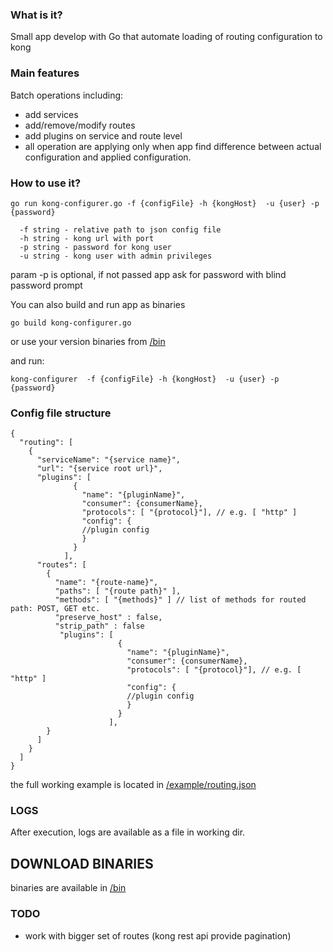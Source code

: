 ### What is it?
Small app develop with Go that automate loading of routing configuration to kong

### Main features

Batch operations including:

- add services
- add/remove/modify routes
- add plugins on service and route level
- all operation are applying only when app find difference between actual configuration and applied configuration.

### How to use it?

```go run kong-configurer.go -f {configFile} -h {kongHost}  -u {user} -p {password}```
```
  -f string - relative path to json config file
  -h string - kong url with port
  -p string - password for kong user
  -u string - kong user with admin privileges
```
param -p is optional, if not passed app ask for password with blind password prompt

You can also build and run app as binaries
```
go build kong-configurer.go
```
or use your version binaries from [/bin](bin/)

and run:
```
kong-configurer  -f {configFile} -h {kongHost}  -u {user} -p {password}
```


### Config file structure
```
{
  "routing": [
    {
      "serviceName": "{service name}",
      "url": "{service root url}",
      "plugins": [
              {
                "name": "{pluginName}",
                "consumer": {consumerName},
                "protocols": [ "{protocol}"], // e.g. [ "http" ]
                "config": {
                //plugin config
                }
              }
            ],
      "routes": [
        {
          "name": "{route-name}",
          "paths": [ "{route path}" ],
          "methods": [ "{methods}" ] // list of methods for routed path: POST, GET etc.
          "preserve_host" : false,
          "strip_path" : false
           "plugins": [
                        {
                          "name": "{pluginName}",
                          "consumer": {consumerName},
                          "protocols": [ "{protocol}"], // e.g. [ "http" ]
                          "config": {
                          //plugin config
                          }
                        }
                      ],
        }
      ]
    }
  ]
}
```

the full working example is located in [/example/routing.json](/example/routing.json)

### LOGS
After execution, logs are available as a file in working dir. 


## DOWNLOAD BINARIES
binaries are available in [/bin](bin/)


### TODO
- work with bigger set of routes (kong rest api provide pagination)

